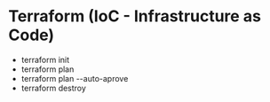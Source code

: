 # Terraform (IoC - Infrastructure as Code)

- terraform init
- terraform plan
- terraform plan --auto-aprove
- terraform destroy
